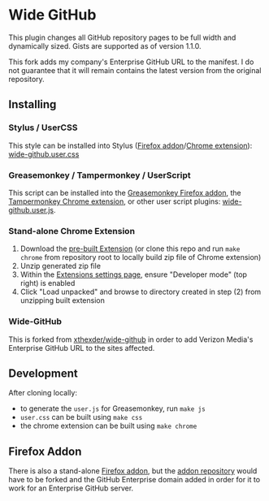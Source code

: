 # Wide GitHub

This plugin changes all GitHub repository pages to be full width and dynamically sized. Gists are supported as of version 1.1.0.

This fork adds my company's Enterprise GitHub URL to the manifest. I do not guarantee that it will remain contains the latest version from the original repository.

## Installing

### Stylus / UserCSS

This style can be installed into Stylus ([Firefox addon](https://addons.mozilla.org/en-US/firefox/addon/styl-us/)/[Chrome extension](https://chrome.google.com/webstore/detail/stylus/clngdbkpkpeebahjckkjfobafhncgmne)): [wide-github.user.css](https://raw.githubusercontent.com/MickeyMullin/wide-github/master/build/wide-github.user.css)

### Greasemonkey / Tampermonkey / UserScript

This script can be installed into the [Greasemonkey Firefox addon](https://addons.mozilla.org/en-US/firefox/addon/greasemonkey/), the [Tampermonkey Chrome extension](https://chrome.google.com/webstore/detail/tampermonkey/dhdgffkkebhmkfjojejmpbldmpobfkfo), or other user script plugins: [wide-github.user.js](https://raw.githubusercontent.com/MickeyMullin/wide-github/master/build/wide-github.user.js).

### Stand-alone Chrome Extension

1. Download the [pre-built Extension](https://github.com/MickeyMullin/wide-github/raw/master/build/wide-github.zip) (or clone this repo and run `make chrome` from repository root to locally build zip file of Chrome extension)
2. Unzip generated zip file
3. Within the [Extensions settings page](chrome://extensions/), ensure "Developer mode" (top right) is enabled
4. Click "Load unpacked" and browse to directory created in step (2) from unzipping built extension

### Wide-GitHub

This is forked from [xthexder/wide-github](https://github.com/xthexder/wide-github/) in order to add Verizon Media's Enterprise GitHub URL to the sites affected.

## Development

After cloning locally:

* to generate the `user.js` for Greasemonkey, run `make js`
* `user.css` can be built using `make css`
* the chrome extension can be built using `make chrome`

## Firefox Addon

There is also a stand-alone [Firefox addon](https://addons.mozilla.org/en-US/firefox/addon/widegithub/), but the [addon repository](https://github.com/fabiocchetti/widegithub) would have to be forked and the GitHub Enterprise domain added in order for it to work for an Enterprise GitHub server.
